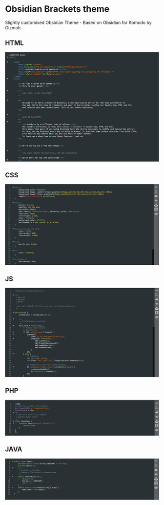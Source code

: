 Obsidian Brackets theme
=======

Slightly customised Obsidian Theme - Based on Obsidian for Komodo by Gizmoh

## HTML
![HTML Screenshot](/screenshots/html.png)

## CSS
![CSS Screenshot](/screenshots/css.png)

## JS
![JS Screenshot](/screenshots/js.png)

## PHP
![PHP Screenshot](/screenshots/php.png)

## JAVA
![JAVA Screenshot](/screenshots/java.png)